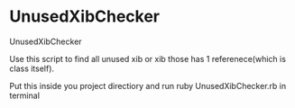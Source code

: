 # UnusedXibChecker
UnusedXibChecker

Use this script to find all unused xib or xib those has 1 referenece(which is class itself). 


Put this inside you project directiory and run ruby UnusedXibChecker.rb in terminal 
